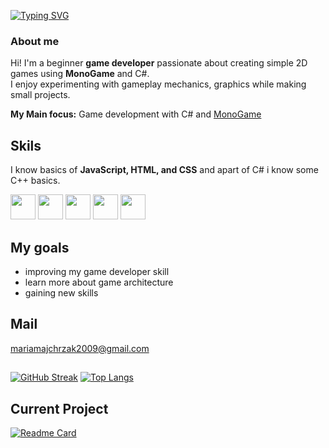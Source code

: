 
[![Typing SVG](https://readme-typing-svg.demolab.com?font=Fira+Code&weight=800&size=24&pause=1000&color=48193B&width=435&lines=beginner+game+developer+)](https://git.io/typing-svg)  
### About me 
Hi! I'm a beginner **game developer** passionate about creating simple 2D games using **MonoGame** and C#.  
I enjoy experimenting with gameplay mechanics, graphics while making small projects.  
  
**My Main focus:** Game development with C# and [MonoGame](https://www.monogame.net/)  
  
## Skils
I know basics of **JavaScript, HTML, and CSS** and apart of C# i know some C++ basics.
<p align="left">
  <img src="https://cdn.jsdelivr.net/gh/devicons/devicon/icons/csharp/csharp-original.svg" width="40" height="40" />
  <img src="https://cdn.jsdelivr.net/gh/devicons/devicon/icons/javascript/javascript-original.svg" width="40" height="40" />
  <img src="https://cdn.jsdelivr.net/gh/devicons/devicon/icons/html5/html5-original.svg" width="40" height="40" />
  <img src="https://cdn.jsdelivr.net/gh/devicons/devicon/icons/css3/css3-original.svg" width="40" height="40" />
  <img src="https://cdn.jsdelivr.net/gh/devicons/devicon/icons/cplusplus/cplusplus-original.svg" width="40" height="40" />
</p>


## My goals
- improving my game developer skill
- learn more about game architecture
- gaining new skills

## Mail
mariamajchrzak2009@gmail.com

##
[![GitHub Streak](https://github-readme-streak-stats-six-wheat.vercel.app?user=MariaMajchrzak&theme=radical)](https://git.io/streak-stats)
[![Top Langs](https://github-readme-stats.vercel.app/api/top-langs/?username=MariaMajchrzak&layout=compact&theme=radical)](https://github.com/anuraghazra/github-readme-stats)
## Current Project
[![Readme Card](https://github-readme-stats.vercel.app/api/pin/?username=MariaMajchrzak&repo=TurnOnTheLight&theme=radical)](https://github.com/maniulka209/TurnOnTheLight)
